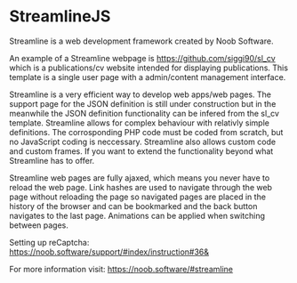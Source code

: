 # StreamlineJS

Streamline is a web development framework created by Noob Software.

An example of a Streamline webpage is https://github.com/siggi90/sl_cv which is a publications/cv website intended for displaying publications. This template is a single user page with a admin/content management interface.

Streamline is a very efficient way to develop web apps/web pages. The support page for the JSON definition is still under construction but in the meanwhile the JSON definition functionality can be infered from the sl_cv template. Streamline allows for complex behaviour with relativly simple definitions. The corrosponding PHP code must be coded from scratch, but no JavaScript coding is neccessary. Streamline also allows custom code and custom frames. If you want to extend the functionality beyond what Streamline has to offer.

Streamline web pages are fully ajaxed, which means you never have to reload the web page. Link hashes are used to navigate through the web page without reloading the page so navigated pages are placed in the history of the browser and can be bookmarked and the back button navigates to the last page. Animations can be applied when switching between pages. 

Setting up reCaptcha: https://noob.software/support/#index/instruction#36&

For more information visit: https://noob.software/#streamline

